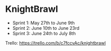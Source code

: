 # KnightBrawl


* Sprint 1: May 27th to June 9th
* Sprint 2: June 10th to June 23rd
* Sprint 3: June 24th to July 8th

Trello: https://trello.com/b/c7fccvAc/knightbrawl
